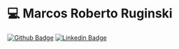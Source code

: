 # 💻 Marcos Roberto Ruginski 

[![Github Badge](https://img.shields.io/badge/-Github-000?style=for-the-badge&logo=Github&logoColor=white&link=https://github.com/MarcosRuginski)](https://github.com/MarcosRuginski)
[![Linkedin Badge](https://img.shields.io/badge/-LinkedIn-blue?style=for-the-badge&logo=Linkedin&logoColor=white&link=https://www.linkedin.com/in/marcos-roberto-ruginski-950b02192)](https://www.linkedin.com/in/rebeccamanzi/)


<!--
**MarcosRuginski/MarcosRuginski** is a ✨ _special_ ✨ repository because its `README.md` (this file) appears on your GitHub profile.

Here are some ideas to get you started:

- 🔭 I’m currently working on ...
- 🌱 I’m currently learning ...
- 👯 I’m looking to collaborate on ...
- 🤔 I’m looking for help with ...
- 💬 Ask me about ...
- 📫 How to reach me: ...
- 😄 Pronouns: ...
- ⚡ Fun fact: ...
-->
